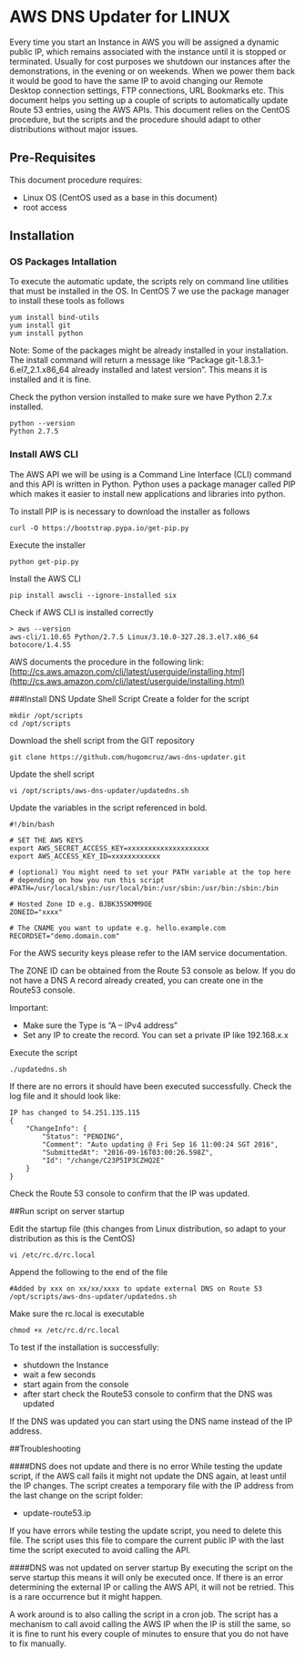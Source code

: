 # AWS DNS Updater for LINUX

Every time you start an Instance in AWS you will be assigned a dynamic public IP, which remains associated with the instance until it is stopped or terminated. 
Usually for cost purposes we shutdown our instances after the demonstrations, in the evening or on weekends. When we power them back it would be good to have the same IP to avoid changing our Remote Desktop connection settings, FTP connections, URL Bookmarks etc.
This document helps you setting up a couple of scripts to automatically update Route 53 entries, using the AWS APIs. 
This document relies on the CentOS procedure, but the scripts and the procedure should adapt to other distributions without major issues. 


## Pre-Requisites

This document procedure requires:
-	Linux OS (CentOS used as a base in this document)
-	root access

## Installation
### OS Packages Intallation
To execute the automatic update, the scripts rely on command line utilities that must be installed in the OS. 
In CentOS 7 we use the package manager to install these tools as follows

```
yum install bind-utils
yum install git
yum install python
```

Note: Some of the packages might be already installed in your installation. The install command will return a message like “Package git-1.8.3.1-6.el7_2.1.x86_64 already installed and latest version”. This means it is installed and it is fine.

Check the python version installed to make sure we have Python 2.7.x installed. 

```
python --version
Python 2.7.5
```

### Install AWS CLI
The AWS API we will be using is a Command Line Interface (CLI) command and this API is written in Python. 
Python uses a package manager called PIP which makes it easier to install new applications and libraries into python. 

To install PIP is is necessary to download the installer as follows
```
curl -O https://bootstrap.pypa.io/get-pip.py
```
Execute the installer
```
python get-pip.py
```
Install the AWS CLI
```
pip install awscli --ignore-installed six
```
Check if AWS CLI is installed correctly
```
> aws --version
aws-cli/1.10.65 Python/2.7.5 Linux/3.10.0-327.28.3.el7.x86_64 botocore/1.4.55
```

AWS documents the procedure in the following link: [http://cs.aws.amazon.com/cli/latest/userguide/installing.html](http://cs.aws.amazon.com/cli/latest/userguide/installing.html)


###Install DNS Update Shell Script
Create a folder for the script
```
mkdir /opt/scripts
cd /opt/scripts
```

Download the shell script from the GIT repository
```
git clone https://github.com/hugomcruz/aws-dns-updater.git
```

Update the shell script
```
vi /opt/scripts/aws-dns-updater/updatedns.sh
```
Update the variables in the script referenced in bold. 

```
#!/bin/bash

# SET THE AWS KEYS
export AWS_SECRET_ACCESS_KEY=xxxxxxxxxxxxxxxxxxxx
export AWS_ACCESS_KEY_ID=xxxxxxxxxxxx

# (optional) You might need to set your PATH variable at the top here
# depending on how you run this script
#PATH=/usr/local/sbin:/usr/local/bin:/usr/sbin:/usr/bin:/sbin:/bin

# Hosted Zone ID e.g. BJBK35SKMM9OE
ZONEID="xxxx"

# The CNAME you want to update e.g. hello.example.com
RECORDSET="demo.domain.com"
```

For the AWS security keys please refer to the IAM service documentation. 

The ZONE ID can be obtained from the Route 53 console as below. 
If you do not have a DNS A record already created, you can create one in the Route53 console.

Important:
-	Make sure the Type is “A – IPv4 address”
-	Set any IP to create the record. You can set a private IP like 192.168.x.x


Execute the script
```
./updatedns.sh
```

If there are no errors it should have been executed successfully. Check the log file and it should look like:
```
IP has changed to 54.251.135.115
{
    "ChangeInfo": {
        "Status": "PENDING", 
        "Comment": "Auto updating @ Fri Sep 16 11:00:24 SGT 2016", 
        "SubmittedAt": "2016-09-16T03:00:26.598Z", 
        "Id": "/change/C23P5IP3CZHQ2E"
    }
}
```

Check the Route 53 console to confirm that the IP was updated. 

##Run script on server startup

Edit the startup  file (this changes from Linux distribution, so adapt to your distribution as this is the CentOS)
```
vi /etc/rc.d/rc.local
```
Append the following to the end of the file
```
#Added by xxx on xx/xx/xxxx to update external DNS on Route 53
/opt/scripts/aws-dns-updater/updatedns.sh
```
Make sure the rc.local is executable
```
chmod +x /etc/rc.d/rc.local
```

To test if the installation is successfully:
-	shutdown the Instance
-	wait a few seconds
-	start again from the console
-	after start check the Route53 console to confirm that the DNS was updated

If the DNS was updated you can start using the DNS name instead of the IP address. 


##Troubleshooting

####DNS does not update and there is no error
While testing the update script, if the AWS call fails it might not update the DNS again, at least until the IP changes.
The script creates a temporary file with the IP address from the last change on the script folder:
-	update-route53.ip

If you have errors while testing the update script, you need to delete this file. The script uses this file to compare the current public IP with the last time the script executed to avoid calling the API. 


####DNS was not updated on server startup
By executing the script on the serve startup this means it will only be executed once. If there is an error determining the external IP or calling the AWS API, it will not be retried. This is a rare occurrence but it might happen. 

A work around is to also calling the script in a cron job. The script has a mechanism to call avoid calling the AWS IP when the IP is still the same, so it is fine to runt his every couple of minutes to ensure that you do not have to fix manually. 








